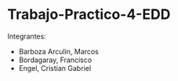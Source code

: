 # Trabajo-Practico-4-EDD

Integrantes:
- Barboza Arculin, Marcos
- Bordagaray, Francisco
- Engel, Cristian Gabriel
